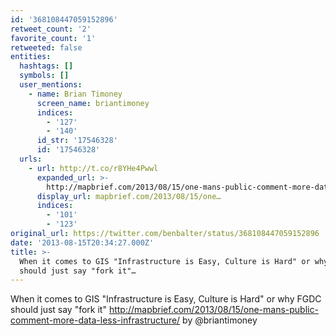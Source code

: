 ```yaml
---
id: '368108447059152896'
retweet_count: '2'
favorite_count: '1'
retweeted: false
entities:
  hashtags: []
  symbols: []
  user_mentions:
    - name: Brian Timoney
      screen_name: briantimoney
      indices:
        - '127'
        - '140'
      id_str: '17546328'
      id: '17546328'
  urls:
    - url: http://t.co/r8YHe4Pwwl
      expanded_url: >-
        http://mapbrief.com/2013/08/15/one-mans-public-comment-more-data-less-infrastructure/
      display_url: mapbrief.com/2013/08/15/one…
      indices:
        - '101'
        - '123'
original_url: https://twitter.com/benbalter/status/368108447059152896
date: '2013-08-15T20:34:27.000Z'
title: >-
  When it comes to GIS "Infrastructure is Easy, Culture is Hard" or why FGDC
  should just say "fork it"…
---
```


When it comes to GIS "Infrastructure is Easy, Culture is Hard" or why FGDC should just say "fork it" http://mapbrief.com/2013/08/15/one-mans-public-comment-more-data-less-infrastructure/ by @briantimoney